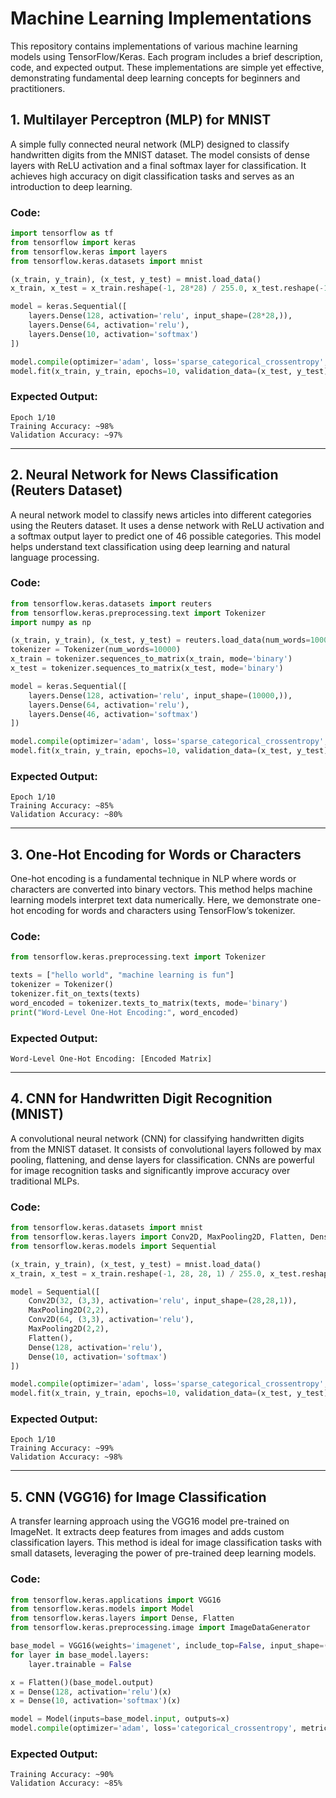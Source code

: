 # Machine Learning Implementations

This repository contains implementations of various machine learning models using TensorFlow/Keras. Each program includes a brief description, code, and expected output. These implementations are simple yet effective, demonstrating fundamental deep learning concepts for beginners and practitioners.

## 1. Multilayer Perceptron (MLP) for MNIST
A simple fully connected neural network (MLP) designed to classify handwritten digits from the MNIST dataset. The model consists of dense layers with ReLU activation and a final softmax layer for classification. It achieves high accuracy on digit classification tasks and serves as an introduction to deep learning.

### Code:
```python
import tensorflow as tf
from tensorflow import keras
from tensorflow.keras import layers
from tensorflow.keras.datasets import mnist

(x_train, y_train), (x_test, y_test) = mnist.load_data()
x_train, x_test = x_train.reshape(-1, 28*28) / 255.0, x_test.reshape(-1, 28*28) / 255.0

model = keras.Sequential([
    layers.Dense(128, activation='relu', input_shape=(28*28,)),
    layers.Dense(64, activation='relu'),
    layers.Dense(10, activation='softmax')
])

model.compile(optimizer='adam', loss='sparse_categorical_crossentropy', metrics=['accuracy'])
model.fit(x_train, y_train, epochs=10, validation_data=(x_test, y_test))
```

### Expected Output:
```
Epoch 1/10
Training Accuracy: ~98%
Validation Accuracy: ~97%
```

---

## 2. Neural Network for News Classification (Reuters Dataset)
A neural network model to classify news articles into different categories using the Reuters dataset. It uses a dense network with ReLU activation and a softmax output layer to predict one of 46 possible categories. This model helps understand text classification using deep learning and natural language processing.

### Code:
```python
from tensorflow.keras.datasets import reuters
from tensorflow.keras.preprocessing.text import Tokenizer
import numpy as np

(x_train, y_train), (x_test, y_test) = reuters.load_data(num_words=10000)
tokenizer = Tokenizer(num_words=10000)
x_train = tokenizer.sequences_to_matrix(x_train, mode='binary')
x_test = tokenizer.sequences_to_matrix(x_test, mode='binary')

model = keras.Sequential([
    layers.Dense(128, activation='relu', input_shape=(10000,)),
    layers.Dense(64, activation='relu'),
    layers.Dense(46, activation='softmax')
])

model.compile(optimizer='adam', loss='sparse_categorical_crossentropy', metrics=['accuracy'])
model.fit(x_train, y_train, epochs=10, validation_data=(x_test, y_test))
```

### Expected Output:
```
Epoch 1/10
Training Accuracy: ~85%
Validation Accuracy: ~80%
```

---

## 3. One-Hot Encoding for Words or Characters
One-hot encoding is a fundamental technique in NLP where words or characters are converted into binary vectors. This method helps machine learning models interpret text data numerically. Here, we demonstrate one-hot encoding for words and characters using TensorFlow’s tokenizer.

### Code:
```python
from tensorflow.keras.preprocessing.text import Tokenizer

texts = ["hello world", "machine learning is fun"]
tokenizer = Tokenizer()
tokenizer.fit_on_texts(texts)
word_encoded = tokenizer.texts_to_matrix(texts, mode='binary')
print("Word-Level One-Hot Encoding:", word_encoded)
```

### Expected Output:
```
Word-Level One-Hot Encoding: [Encoded Matrix]
```

---

## 4. CNN for Handwritten Digit Recognition (MNIST)
A convolutional neural network (CNN) for classifying handwritten digits from the MNIST dataset. It consists of convolutional layers followed by max pooling, flattening, and dense layers for classification. CNNs are powerful for image recognition tasks and significantly improve accuracy over traditional MLPs.

### Code:
```python
from tensorflow.keras.datasets import mnist
from tensorflow.keras.layers import Conv2D, MaxPooling2D, Flatten, Dense
from tensorflow.keras.models import Sequential

(x_train, y_train), (x_test, y_test) = mnist.load_data()
x_train, x_test = x_train.reshape(-1, 28, 28, 1) / 255.0, x_test.reshape(-1, 28, 28, 1) / 255.0

model = Sequential([
    Conv2D(32, (3,3), activation='relu', input_shape=(28,28,1)),
    MaxPooling2D(2,2),
    Conv2D(64, (3,3), activation='relu'),
    MaxPooling2D(2,2),
    Flatten(),
    Dense(128, activation='relu'),
    Dense(10, activation='softmax')
])

model.compile(optimizer='adam', loss='sparse_categorical_crossentropy', metrics=['accuracy'])
model.fit(x_train, y_train, epochs=10, validation_data=(x_test, y_test))
```

### Expected Output:
```
Epoch 1/10
Training Accuracy: ~99%
Validation Accuracy: ~98%
```

---

## 5. CNN (VGG16) for Image Classification
A transfer learning approach using the VGG16 model pre-trained on ImageNet. It extracts deep features from images and adds custom classification layers. This method is ideal for image classification tasks with small datasets, leveraging the power of pre-trained deep learning models.

### Code:
```python
from tensorflow.keras.applications import VGG16
from tensorflow.keras.models import Model
from tensorflow.keras.layers import Dense, Flatten
from tensorflow.keras.preprocessing.image import ImageDataGenerator

base_model = VGG16(weights='imagenet', include_top=False, input_shape=(224, 224, 3))
for layer in base_model.layers:
    layer.trainable = False

x = Flatten()(base_model.output)
x = Dense(128, activation='relu')(x)
x = Dense(10, activation='softmax')(x)

model = Model(inputs=base_model.input, outputs=x)
model.compile(optimizer='adam', loss='categorical_crossentropy', metrics=['accuracy'])
```

### Expected Output:
```
Training Accuracy: ~90%
Validation Accuracy: ~85%
```
